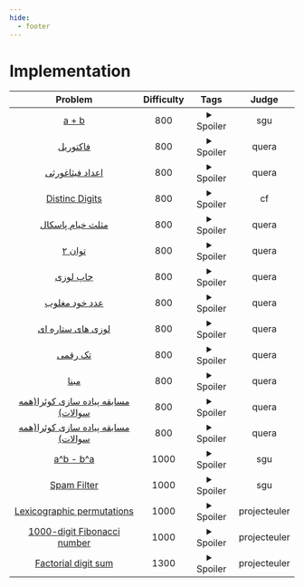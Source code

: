 ```yaml
--- 
hide:
  - footer
---
```

# Implementation

| Problem | Difficulty | Tags | Judge | 
| :-----: | :----: | :----: | :----: | 
|[a + b](https://codeforces.com/problemsets/acmsguru/problem/99999/100)|800|<details> <summary>Spoiler</summary> <ul><li>implementation</li></ul> </details>|sgu|
|[فاکتوریل](https://quera.org/problemset/589/)|800|<details> <summary>Spoiler</summary> <ul><li>implementation</li> <li>recursive</li></ul> </details>|quera|
|[اعداد فیثاغورثی](https://quera.org/problemset/9774/)|800|<details> <summary>Spoiler</summary> <ul><li>implementation</li></ul> </details>|quera|
|[Distinc Digits](https://codeforces.com/contest/1228/problem/A)|800|<details> <summary>Spoiler</summary> <ul><li>implementation</li></ul> </details>|cf|
|[مثلث خیام پاسکال](https://quera.org/problemset/3410/)|800|<details> <summary>Spoiler</summary> <ul><li>implementation</li></ul> </details>|quera|
|[توان ۲](https://quera.org/problemset/616/)|800|<details> <summary>Spoiler</summary> <ul><li>implementation</li></ul> </details>|quera|
|[چاپ لوزی](https://quera.org/problemset/618/)|800|<details> <summary>Spoiler</summary> <ul><li>implementation</li></ul> </details>|quera|
|[عدد خود مغلوب](https://quera.org/problemset/617/)|800|<details> <summary>Spoiler</summary> <ul><li>implementation</li></ul> </details>|quera|
|[لوزی های ستاره ای](https://quera.org/problemset/9773/)|800|<details> <summary>Spoiler</summary> <ul><li>implementation</li></ul> </details>|quera|
|[تک رقمی](https://quera.org/problemset/3539/)|800|<details> <summary>Spoiler</summary> <ul><li>implementation</li></ul> </details>|quera|
|[مبنا](https://quera.org/problemset/594/)|800|<details> <summary>Spoiler</summary> <ul><li>implementation</li></ul> </details>|quera|
|[مسابقه پیاده سازی کوئرا(همه سوالات)](https://quera.org/contest/assignments/42708/problems/)|800|<details> <summary>Spoiler</summary> <ul><li>implementation</li></ul> </details>|quera|
|[مسابقه پیاده سازی کوئرا(همه سوالات)](https://quera.org/contest/assignments/35049/problems)|800|<details> <summary>Spoiler</summary> <ul><li>implementation</li></ul> </details>|quera|
|[a^b - b^a](https://codeforces.com/problemsets/acmsguru/problem/99999/112)|1000|<details> <summary>Spoiler</summary> <ul><li>implementation</li></ul> </details>|sgu|
|[Spam Filter](https://codeforces.com/problemsets/acmsguru/problem/99999/274)|1000|<details> <summary>Spoiler</summary> <ul><li>implementation</li></ul> </details>|sgu|
|[Lexicographic permutations](https://projecteuler.net/problem=24)|1000|<details> <summary>Spoiler</summary> <ul><li>implementation</li></ul> </details>|projecteuler|
|[1000-digit Fibonacci number](https://projecteuler.net/problem=25)|1000|<details> <summary>Spoiler</summary> <ul><li>recursive</li> <li>implementation</li></ul> </details>|projecteuler|
|[Factorial digit sum](https://projecteuler.net/problem=20)|1300|<details> <summary>Spoiler</summary> <ul><li>implementation</li></ul> </details>|projecteuler|
